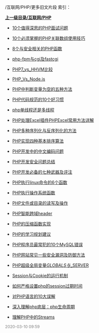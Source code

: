 /互联网/PHP/更多旧文片段 索引：


**[上一级目录/互联网/PHP](/互联网/PHP/index.md)**

- [10个值得深思的PHP面试问题](/互联网/PHP/更多旧文片段/10个值得深思的PHP面试问题.md)

- [10个必须掌握的PHP关联数组使用技巧](/互联网/PHP/更多旧文片段/10个必须掌握的PHP关联数组使用技巧.md)

- [8个与安全相关的PHP函数](/互联网/PHP/更多旧文片段/8个与安全相关的PHP函数.md)

- [php-fpm与cgi及fastcgi](/互联网/PHP/更多旧文片段/php-fpm与cgi及fastcgi.md)

- [PHP7_vs_HHVM比较](/互联网/PHP/更多旧文片段/PHP7_vs_HHVM比较.md)

- [PHP_Vs_Node.js](/互联网/PHP/更多旧文片段/PHP_Vs_Node.js.md)

- [PHP中判断变量为空的五种方法](/互联网/PHP/更多旧文片段/PHP中判断变量为空的五种方法.md)

- [PHP代码规范的10个好习惯](/互联网/PHP/更多旧文片段/PHP代码规范的10个好习惯.md)

- [php单线程还是多线程](/互联网/PHP/更多旧文片段/php单线程还是多线程.md)

- [PHP处理Excel插件PHPExcel常用方法详解](/互联网/PHP/更多旧文片段/PHP处理Excel插件PHPExcel常用方法详解.md)

- [PHP多种序列化与反序列化的方法](/互联网/PHP/更多旧文片段/PHP多种序列化与反序列化的方法.md)

- [PHP实现四种基本排序算法](/互联网/PHP/更多旧文片段/PHP实现四种基本排序算法.md)

- [PHP开发中的中文编码问题](/互联网/PHP/更多旧文片段/PHP开发中的中文编码问题.md)

- [PHP开发安全问题总结](/互联网/PHP/更多旧文片段/PHP开发安全问题总结.md)

- [PHP开发必备的七种武器及评注](/互联网/PHP/更多旧文片段/PHP开发必备的七种武器及评注.md)

- [PHP执行linux命令的6个函数](/互联网/PHP/更多旧文片段/PHP执行linux命令的6个函数.md)

- [PHP执行操作系统函数](/互联网/PHP/更多旧文片段/PHP执行操作系统函数.md)

- [PHP文件或目录的读写及操作](/互联网/PHP/更多旧文片段/PHP文件或目录的读写及操作.md)

- [PHP智能跨域header](/互联网/PHP/更多旧文片段/PHP智能跨域header.md)

- [PHP的压缩函数实现](/互联网/PHP/更多旧文片段/PHP的压缩函数实现.md)

- [PHP的学习规划建议](/互联网/PHP/更多旧文片段/PHP的学习规划建议.md)

- [PHP程序员最常犯的10个MySQL错误](/互联网/PHP/更多旧文片段/PHP程序员最常犯的10个MySQL错误.md)

- [PHP网站常见一些安全漏洞及防御方法](/互联网/PHP/更多旧文片段/PHP网站常见一些安全漏洞及防御方法.md)

- [PHP超级全局变量$GLOBALS与$_SERVER](/互联网/PHP/更多旧文片段/PHP超级全局变量$GLOBALS与$_SERVER.md)

- [Session与Cookie的运行机制](/互联网/PHP/更多旧文片段/Session与Cookie的运行机制.md)

- [如何严格设置php的session过期时间](/互联网/PHP/更多旧文片段/如何严格设置php的session过期时间.md)

- [对PHP语言的10大误解](/互联网/PHP/更多旧文片段/对PHP语言的10大误解.md)

- [深入理解php底层：php生命周期](/互联网/PHP/更多旧文片段/深入理解php底层：php生命周期.md)

- [理解PHP中的Streams](/互联网/PHP/更多旧文片段/理解PHP中的Streams.md)


<font size=2 color='grey'> 2020-03-10 09:59 </font>